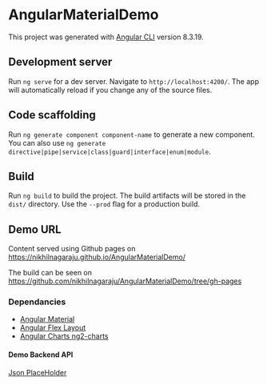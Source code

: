 # AngularMaterialDemo

This project was generated with [Angular CLI](https://github.com/angular/angular-cli) version 8.3.19.

## Development server

Run `ng serve` for a dev server. Navigate to `http://localhost:4200/`. The app will automatically reload if you change any of the source files.

## Code scaffolding

Run `ng generate component component-name` to generate a new component. You can also use `ng generate directive|pipe|service|class|guard|interface|enum|module`.

## Build

Run `ng build` to build the project. The build artifacts will be stored in the `dist/` directory. Use the `--prod` flag for a production build.

## Demo URL
Content served using Github pages on https://nikhilnagaraju.github.io/AngularMaterialDemo/

The build can be seen on https://github.com/nikhilnagaraju/AngularMaterialDemo/tree/gh-pages

### Dependancies
* [Angular Material](https://material.angular.io)
* [Angular Flex Layout](https://github.com/angular/flex-layout)
* [Angular Charts ng2-charts](https://github.com/valor-software/ng2-charts)

#### Demo Backend API
[Json PlaceHolder](https://jsonplaceholder.typicode.com)
